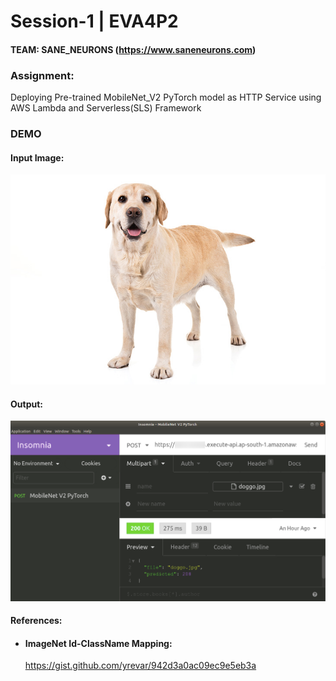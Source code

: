 # Session-1 | EVA4P2
#### TEAM: SANE_NEURONS (https://www.saneneurons.com)

### Assignment:
Deploying Pre-trained MobileNet_V2 PyTorch model as HTTP Service using AWS Lambda and Serverless(SLS) Framework

### DEMO
#### Input Image:
![Input Image for Classification](https://github.com/saneneurons/eva4p2/blob/master/Session-1/doggo.jpg)

#### Output:
![MobileNetV2 Output](https://github.com/saneneurons/eva4p2/blob/master/Session-1/MobileNetV2%20Classification%20Output.png)

#### References:
- #### ImageNet Id-ClassName Mapping:
  https://gist.github.com/yrevar/942d3a0ac09ec9e5eb3a


